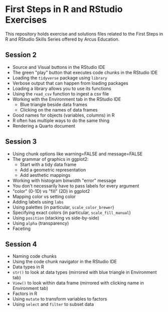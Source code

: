 # First Steps in R and RStudio Exercises

This repository holds exercise and solutions files related to the First Steps in R and RStudio Skills Series offered by Arcus Education.

## Session 2

* Source and Visual buttons in the RStudio IDE
* The green "play" button that executes code chunks in the RStudio IDE
* Loading the `tidyverse` package using `library`
* Verbose output that can happen from loading packages
* Loading a library allows you to use its functions
* Using the `read_csv` function to ingest a csv file
* Working with the Environment tab in the RStudio IDE
  - Blue triangle beside data frames
  - Clicking on the names of data frames
* Good names for objects (variables, columns) in R
* R often has multiple ways to do the same thing
* Rendering a Quarto document

## Session 3

* Using chunk options like warning=FALSE and message=FALSE
* The grammar of graphics in ggplot2:
  - Start with a tidy data frame
  - Add a geometric representation
  - Add aesthetic mappings
* Working with histogram binwidth "error" message
* You don't necessarily have to pass labels for every argument
* "color" (0-1D) vs "fill" (2D) in ggplot2
* Mapping color vs setting color
* Adding labels using `labs`
* Using palettes (in particular, `scale_color_brewer`)
* Specifying exact colors (in particular, `scale_fill_manual`)
* Using `position` (stacking vs side-by-side)
* Using `alpha` (transparency)
* Faceting

## Session 4

* Naming code chunks
* Using the code chunk navigator in the RStudio IDE
* Data types in R
* `str()` to look at data types (mirrored with blue triangle in Environment tab)
* `View()` to look within data frame (mirrored with clicking name in Environment tab)
* Factors in R
* Using `mutate` to transform variables to factors
* Using `select` and `filter` to subset data

